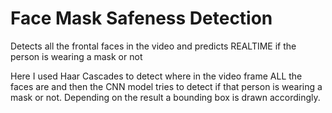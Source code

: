 # Face Mask Safeness Detection
Detects all the frontal faces in the video and predicts REALTIME if the person is wearing a mask or not

Here I used Haar Cascades to detect where in the video frame ALL the faces are and then the CNN model tries to detect if that person is wearing a mask or not.
Depending on the result a bounding box is drawn accordingly.
